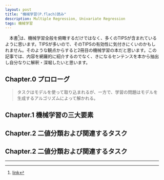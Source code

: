 ```yaml
---
layout: post
title: "機械学習(P.flach)読み"
description: Multiple Regression, Univariate Regression
tags: 機械学習
---
```


　本書[^URL]は、機械学習全般を俯瞰するだけではなく、多くのTIPSが含まれているように思います。TIPSが多いので、そのTIPSの有効性に気付きにくいのかもしれません。そのような観点からすると2冊目の機械学習の本だと思います。この記事では、内容を網羅的に紹介するのでなく、きになるセンテンスを本から抽出し自分なりに解釈・深堀したいと思います。

## Chapter.0 プロローグ
> タスクはモデルを使って取り込まれるが、一方で、学習の問題はモデルを生成するアルゴリズムによって解かれる。

## Chapter.1 機械学習の三大要素


## Chapter.2 二値分類および関連するタスク

## Chapter.2 二値分類および関連するタスク


---
[^URL]: [link](https://amzn.to/2xpI5NV)
